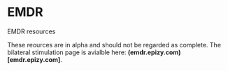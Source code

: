 # EMDR
EMDR resources

These reources are in alpha and should not be regarded as complete.
The bilateral stimulation page is avialble here: **(emdr.epizy.com)[emdr.epizy.com]**.
